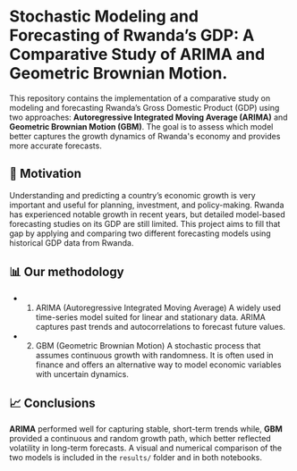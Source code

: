 
# Stochastic Modeling and Forecasting of Rwanda’s GDP: A Comparative Study of ARIMA and Geometric Brownian Motion.

This repository contains the implementation of a comparative study on modeling and forecasting Rwanda’s Gross Domestic Product (GDP) using two approaches: **Autoregressive Integrated Moving Average (ARIMA)** and **Geometric Brownian Motion (GBM)**. The goal is to assess which model better captures the growth dynamics of Rwanda's economy and provides more accurate forecasts.

## 📌 Motivation

Understanding and predicting a country’s economic growth is very important and useful for planning, investment, and policy-making. Rwanda has experienced notable growth in recent years, but detailed model-based forecasting studies on its GDP are still limited. This project aims to fill that gap by applying and comparing two different forecasting models using historical GDP data from Rwanda.

## 📊 Our methodology

- 1. ARIMA (Autoregressive Integrated Moving Average)
A widely used time-series model suited for linear and stationary data. ARIMA captures past trends and autocorrelations to forecast future values.
- 2. GBM (Geometric Brownian Motion)
A stochastic process that assumes continuous growth with randomness. It is often used in finance and offers an alternative way to model economic variables with uncertain dynamics.

## 📈 Conclusions

**ARIMA** performed well for capturing stable, short-term trends while, **GBM** provided a continuous and random growth path, which better reflected volatility in long-term forecasts. A visual and numerical comparison of the two models is included in the `results/` folder and in both notebooks.
